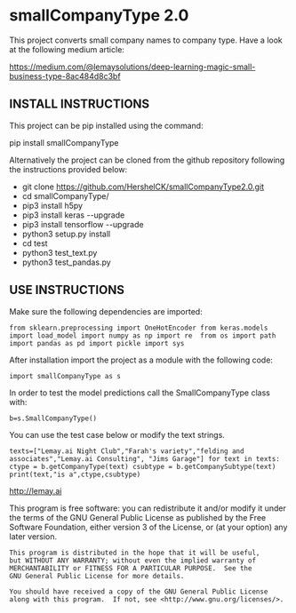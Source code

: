# smallCompanyType 2.0

This project converts small company names to company type. Have a look at the following medium article: 

https://medium.com/@lemaysolutions/deep-learning-magic-small-business-type-8ac484d8c3bf

## INSTALL INSTRUCTIONS

This project can be pip installed using the command: 

pip install smallCompanyType

Alternatively the project can be cloned from the github repository following the instructions provided below:

* git clone https://github.com/HershelCK/smallCompanyType2.0.git
* cd smallCompanyType/
* pip3 install h5py
* pip3 install keras --upgrade
* pip3 install tensorflow --upgrade
* python3 setup.py install
* cd test
* python3 test_text.py
* python3 test_pandas.py

## USE INSTRUCTIONS

Make sure the following dependencies are imported:

``from sklearn.preprocessing import OneHotEncoder
from keras.models import load_model
import numpy as np
import re 
from os import path
import pandas as pd
import pickle
import sys``

After installation import the project as a module with the following code: 

``import smallCompanyType as s``

In order to test the model predictions call the SmallCompanyType class with: 

``b=s.SmallCompanyType()``

You can use the test case below or modify the text strings.

``texts=["Lemay.ai Night Club","Farah's variety","felding and associates","Lemay.ai Consulting", "Jims Garage"]
for text in texts:
    ctype = b.getCompanyType(text)
    csubtype = b.getCompanySubtype(text)
    print(text,"is a",ctype,csubtype)``

http://lemay.ai

 This program is free software: you can redistribute it and/or modify
    it under the terms of the GNU General Public License as published by
    the Free Software Foundation, either version 3 of the License, or
    (at your option) any later version.

    This program is distributed in the hope that it will be useful,
    but WITHOUT ANY WARRANTY; without even the implied warranty of
    MERCHANTABILITY or FITNESS FOR A PARTICULAR PURPOSE.  See the
    GNU General Public License for more details.

    You should have received a copy of the GNU General Public License
    along with this program.  If not, see <http://www.gnu.org/licenses/>.

